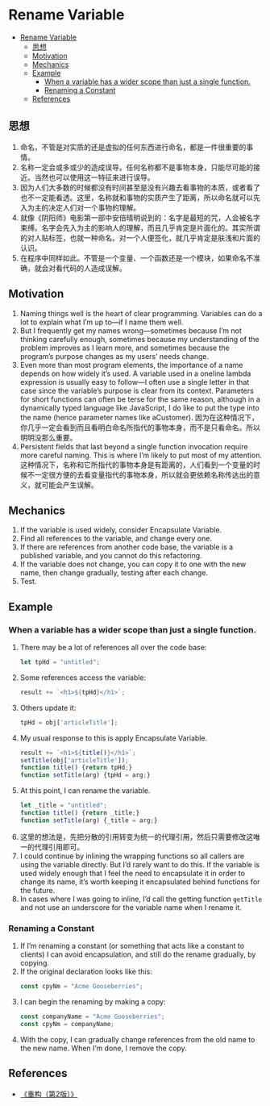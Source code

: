# Rename Variable


<!-- TOC -->

- [Rename Variable](#rename-variable)
    - [思想](#思想)
    - [Motivation](#motivation)
    - [Mechanics](#mechanics)
    - [Example](#example)
        - [When a variable has a wider scope than just a single function.](#when-a-variable-has-a-wider-scope-than-just-a-single-function)
        - [Renaming a Constant](#renaming-a-constant)
    - [References](#references)

<!-- /TOC -->


## 思想
1. 命名，不管是对实质的还是虚拟的任何东西进行命名，都是一件很重要的事情。
2. 名称一定会或多或少的造成误导。任何名称都不是事物本身，只能尽可能的接近。当然也可以使用这一特征来进行误导。
3. 因为人们大多数的时候都没有时间甚至是没有兴趣去看事物的本质，或者看了也不一定能看透。这里，名称就和事物的实质产生了距离，所以命名就可以先入为主的决定人们对一个事物的理解。
4. 就像《阴阳师》电影第一部中安倍晴明说到的：名字是最短的咒，人会被名字束缚。名字会先入为主的影响人的理解，而且几乎肯定是片面化的。其实所谓的对人贴标签，也就一种命名。对一个人便签化，就几乎肯定是肤浅和片面的认识。
5. 在程序中同样如此。不管是一个变量、一个函数还是一个模块，如果命名不准确，就会对看代码的人造成误解。


## Motivation
1. Naming things well is the heart of clear programming. Variables can do a lot to explain what I’m up to—if I name them well. 
2. But I frequently get my names wrong—sometimes because I’m not thinking carefully enough, sometimes because my understanding of the problem improves as I learn more, and sometimes because the program’s purpose changes as my users’ needs change.
3. Even more than most program elements, the importance of a name depends on how widely it’s used. A variable used in a one­line lambda expression is usually easy to follow—I often use a single letter in that case since the variable’s purpose is clear from its context. Parameters for short functions can often be terse for the same reason, although in a dynamically typed language like JavaScript, I do like to put the type into the name (hence parameter names like aCustomer). 因为在这种情况下，你几乎一定会看到而且看明白命名所指代的事物本身，而不是只看命名。所以明明没那么重要。
4. Persistent fields that last beyond a single function invocation require more careful naming. This is where I’m likely to put most of my attention. 这种情况下，名称和它所指代的事物本身是有距离的，人们看到一个变量的时候不一定很方便的去看变量指代的事物本身，所以就会更依赖名称传达出的意义，就可能会产生误解。


## Mechanics
1. If the variable is used widely, consider Encapsulate Variable.
2. Find all references to the variable, and change every one.
3. If there are references from another code base, the variable is a published variable, and you cannot do this refactoring.
4. If the variable does not change, you can copy it to one with the new name, then change gradually, testing after each change.
5. Test.


## Example
### When a variable has a wider scope than just a single function. 
1. There may be a lot of references all over the code base:
    ```js
    let tpHd = "untitled";
    ```
2. Some references access the variable:
    ```js
    result += `<h1>${tpHd}</h1>`;
    ```
3. Others update it:
    ```js
    tpHd = obj['articleTitle'];
    ```
4. My usual response to this is apply Encapsulate Variable.
    ```js
    result += `<h1>${title()}</h1>`;
    setTitle(obj['articleTitle']);
    function title() {return tpHd;}
    function setTitle(arg) {tpHd = arg;}
    ```
5. At this point, I can rename the variable.
    ```js
    let _title = "untitled";
    function title() {return _title;}
    function setTitle(arg) {_title = arg;}
    ```
6. 这里的想法是，先把分散的引用转变为统一的代理引用，然后只需要修改这唯一的代理引用即可。
7. I could continue by inlining the wrapping functions so all callers are using the variable directly. But I’d rarely want to do this. If the variable is used widely enough that I feel the need to encapsulate it in order to change its name, it’s worth keeping it encapsulated behind functions for the future.
8. In cases where I was going to inline, I’d call the getting function `getTitle` and not use an underscore for the variable name when I rename it.

### Renaming a Constant
1. If I’m renaming a constant (or something that acts like a constant to clients) I can avoid encapsulation, and still do the rename gradually, by copying. 
2. If the original declaration looks like this:
    ```js
    const cpyNm = "Acme Gooseberries";
    ```
3. I can begin the renaming by making a copy:
    ```js
    const companyName = "Acme Gooseberries";
    const cpyNm = companyName;
    ```
4. With the copy, I can gradually change references from the old name to the new name. When I’m done, I remove the copy.


## References
* [《重构（第2版）》](https://book.douban.com/subject/33400354/)
